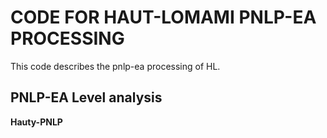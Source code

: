 # CODE FOR HAUT-LOMAMI PNLP-EA PROCESSING
This code describes the pnlp-ea processing of HL.


## PNLP-EA Level analysis

**Hauty-PNLP**
